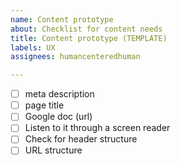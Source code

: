 ```yaml
---
name: Content prototype
about: Checklist for content needs
title: Content prototype (TEMPLATE)
labels: UX
assignees: humancenteredhuman

---
```


- [ ] meta description
- [ ] page title
- [ ] Google doc (url)
- [ ] Listen to it through a screen reader
- [ ] Check for header structure
- [ ] URL structure
